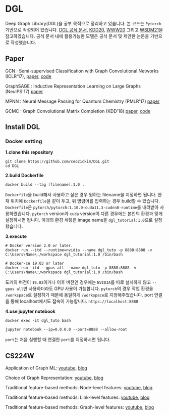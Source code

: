 # DGL

Deep Graph Library(DGL)을 공부 목적으로 정리하고 있습니다. 본 코드는 `Pytorch`기반으로 작성되어 있습니다. [DGL 공식 문서](https://docs.dgl.ai/index.html#getting-started), [KDD20](https://github.com/dglai/KDD20-Hands-on-Tutorial), [WWW20](https://github.com/dglai/WWW20-Hands-on-Tutorial) 그리고 [WSDM21](https://github.com/dglai/WSDM21-Hands-on-Tutorial)을 참고하였습니다. 공식 문서 내에 활용가능한 모델은 공식 문서 및 제안한 논문을 기반으로 작성했습니다. 

## Paper ##

GCN : Semi-supervised Classification with Graph Convolutional Networks (ICLR'17), [paper](https://arxiv.org/pdf/1609.02907.pdf), [code](https://github.com/ceo21ckim/DGL-tutorial/blob/main/models/GraphConv/Implementation.ipynb)

GraphSAGE : Inductive Representation Learning on Large Graphs (NeuIPS'17) [paper](https://arxiv.org/pdf/1706.02216.pdf)

MPNN : Neural Message Passing for Quantum Chemistry (PMLR'17) [paper](https://arxiv.org/pdf/1704.01212.pdf)

GCMC : Graph Convolutional Matrix Completion (KDD'18) [paper](https://arxiv.org/pdf/1706.02263.pdf), [code](https://github.com/ceo21ckim/DGL-tutorial/blob/main/models/GCMC/RecSys(GCMC).ipynb)

## Install DGL

### Docker setting
**1.clone this repository**
``` 
git clone https://github.com/ceo21ckim/DGL.git
cd DGL
```

**2.build Dockerfile**
```
docker build --tag [filename]:1.0 .
```
`Dockerfile`을 build해서 사용하고 싶은 경우 원하는 filename을 지정하면 됩니다. 현재 위치에 `Dockerfile`을 같이 두고, 위 명령어를 입력하는 경우 build할 수 있습니다. 
`Dockerfile`은 `pytorch/pytorch:1.10.0-cuda11.3-cudnn8-runtime`를 내려받아 사용하였습니다. `pytorch` version과 `cuda` version이 다른 경우에는 본인의 환경과 맞게 설정하시면 됩니다. 아래의 환경 세팅은 image name을 `dgl_tutorial:1.0`으로 설정했습니다. 


**3.execute**

```
# Docker version 2.0 or later.
docker run --itd --runtime=nvidia --name dgl_tuto -p 8888:8888 -v C:\Users\Name\:/workspace dgl_tutorial:1.0 /bin/bash
```

```
# Docker-ce 19.03 or later
docker run -itd --gpus all --name dgl_tuto -p 8888:8888 -v C:\Users\Name\:/workspace dgl_tutorial:1.0 /bin/bash
```

도커의 버전이 `19.03`이거나 이후 버전인 경우에는 `NVIDIA`를 따로 설치하지 않고 `--gpus all`만 사용하더라도 GPU 사용이 가능합니다. `pytorch`의 경우 작업 환경을 `/workspace`로 설정하기 때문에 동일하게 `/workspace`로 지정해주었습니다. port 연결을 통해 localhost에서도 접속이 가능합니다. `https://localhost:8888`


**4.use jupyter notebook**
```
docker exec -it dgl_tuto bash

jupyter notebook --ip=0.0.0.0 --port=8888 --allow-root
```
`port`는 처음 실행할 때 연결한 `port`를 지정하시면 됩니다. 


## CS224W

Application of Graph ML: [youtube](https://www.youtube.com/watch?v=aBHC6xzx9YI&list=PLoROMvodv4rPLKxIpqhjhPgdQy7imNkDn&index=2), [blog](https://ok-lab.tistory.com/184)

Choice of Graph Representation: [youtube](https://www.youtube.com/watch?v=P-m1Qv6-8cI&list=PLoROMvodv4rPLKxIpqhjhPgdQy7imNkDn&index=3), [blog](https://ok-lab.tistory.com/185)

Traditional feature-based methods: Node-level features: [youtube](https://www.youtube.com/watch?v=3IS7UhNMQ3U&list=PLoROMvodv4rPLKxIpqhjhPgdQy7imNkDn&index=4), [blog](https://ok-lab.tistory.com/186) 

Traditional feature-based methods: Link-level features: [youtube](https://www.youtube.com/watch?v=4dVwlE9jYxY&list=PLoROMvodv4rPLKxIpqhjhPgdQy7imNkDn&index=5), [blog](https://ok-lab.tistory.com/216#Link-Level_feature)

Traditional feature-based methods: Graph-level features: [youtube](https://www.youtube.com/watch?v=buzsHTa4Hgs&list=PLoROMvodv4rPLKxIpqhjhPgdQy7imNkDn&index=6), [blog](https://ok-lab.tistory.com/217)
